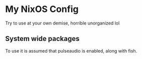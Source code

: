 # My NixOS Config
Try to use at your own demise, horrible unorganized lol

## System wide packages
To use it is assumed that pulseaudio is enabled, along with fish.
